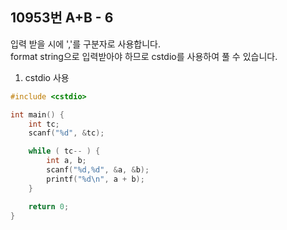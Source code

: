 10953번 A+B - 6
--------------

입력 받을 시에 ','를 구분자로 사용합니다.  
format string으로 입력받아야 하므로 cstdio를 사용하여 풀 수 있습니다.

1. cstdio 사용

~~~ cpp
#include <cstdio>

int main() {
    int tc;
    scanf("%d", &tc);

    while ( tc-- ) {
        int a, b;
        scanf("%d,%d", &a, &b);
        printf("%d\n", a + b);
    }

    return 0;
}
~~~